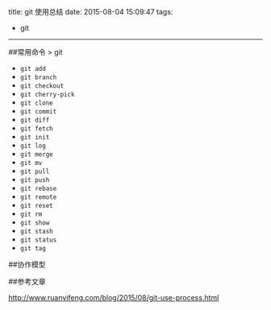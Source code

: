 title: git 使用总结
date: 2015-08-04 15:09:47
tags: 
- git
---

<!-- [TOC] -->
##常用命令
    > git
- `git add`
- `git branch`
- `git checkout `
- `git cherry-pick`
- `git clone`
- `git commit`
- `git diff`
- `git fetch`
- `git init`
- `git log`
- `git merge`
- `git mv`
- `git pull`
- `git push`
- `git rebase`
- `git remote`
- `git reset`
- `git rm`
- `git show`
- `git stash`
- `git status`
- `git tag`

##协作模型

##参考文章

http://www.ruanyifeng.com/blog/2015/08/git-use-process.html





